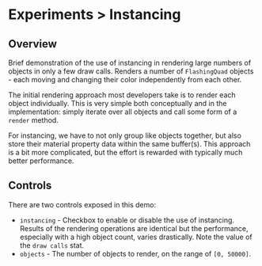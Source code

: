 # Experiments > Instancing


## Overview

Brief demonstration of the use of instancing in rendering large numbers of objects in only a few draw calls. Renders a number of `FlashingQuad` objects - each moving and changing their color independently from each other.

The initial rendering approach most developers take is to render each object individually. This is very simple both conceptually and in the implementation: simply iterate over all objects and call some form of a `render` method.

For instancing, we have to not only group like objects together, but also store their material property data within the same buffer(s). This approach is a bit more complicated, but the effort is rewarded with typically much better performance.

## Controls

There are two controls exposed in this demo:

* `instancing` - Checkbox to enable or disable the use of instancing. Results of the rendering operations are identical but the performance, especially with a high object count, varies drastically. Note the value of the `draw calls` stat.
* `objects` - The number of objects to render, on the range of `[0, 50000]`.